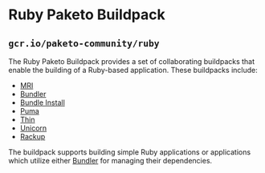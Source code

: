 # Ruby Paketo Buildpack

## `gcr.io/paketo-community/ruby`

The Ruby Paketo Buildpack provides a set of collaborating buildpacks that
enable the building of a Ruby-based application. These buildpacks include:
- [MRI](https://github.com/paketo-community/mri)
- [Bundler](https://github.com/paketo-community/bundler)
- [Bundle Install](https://github.com/paketo-community/bundle-install)
- [Puma](https://github.com/paketo-community/puma/)
- [Thin](https://github.com/paketo-community/thin/)
- [Unicorn](https://github.com/paketo-community/unicorn/)
- [Rackup](https://github.com/paketo-community/rackup/)

The buildpack supports building simple Ruby applications or applications which
utilize either [Bundler](https://bundler.io/) for managing their dependencies.

